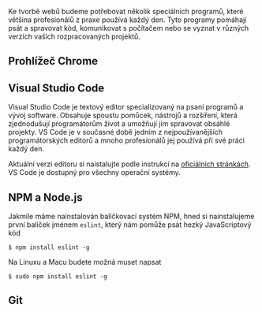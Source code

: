 Ke tvorbě webů budeme potřebovat několik speciálních programů, které většina profesionálů z praxe používá každý den. Tyto programy pomáhají psát a spravovat kód, komunikovat s počítačem nebo se vyznat v různých verzích vašich rozpracovaných projektů.

## Prohlížeč Chrome

## Visual Studio Code

Visual Studio Code je textový editor specializovaný na psaní programů a vývoj software. Obsahuje spoustu pomůcek, nástrojů a rozšíření, která zjednodušují programátorům život a umožňují jim spravovat obsáhlé projekty. VS Code je v současné době jedním z nejpoužívanějších programátorských editorů a mnoho profesionálů jej používá při své práci každý den.

Aktuální verzi editoru si naistalujte podle instrukcí na [oficiálních stránkách](https://code.visualstudio.com/). VS Code je dostupný pro všechny operační systémy.

## NPM a Node.js

Jakmile máme nainstalován balíčkovací systém NPM, hned si nainstalujeme první balíček jménem `eslint`, který nám pomůže psát hezký JavaScriptový kód

```shell
$ npm install eslint -g
```

Na Linuxu a Macu budete možná muset napsat

```shell
$ sudo npm install eslint -g
```

## Git
